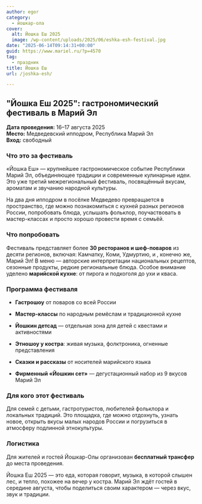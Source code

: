 ```yaml
---
author: egor
category:
  - йошкар-ола
cover:
  alt: Йошка Еш 2025
  image: /wp-content/uploads/2025/06/eshka-esh-festival.jpg
date: "2025-06-14T09:14:31+00:00"
guid: https://www.mariel.ru/?p=4570
tag:
  - праздник
title: Йошка Еш
url: /joshka-esh/

---
```

## "Йошка Еш 2025": гастрономический фестиваль в Марий Эл

**Дата проведения:** 16–17 августа 2025  
**Место:** Медведевский ипподром, Республика Марий Эл  
**Вход:** свободный

### Что это за фестиваль

«Йошка Еш» — крупнейшее гастрономическое событие Республики Марий Эл, объединяющее традиции и современные кулинарные идеи. Это уже третий межрегиональный фестиваль, посвящённый вкусам, ароматам и звучанию народной культуры.

На два дня ипподром в посёлке Медведево превращается в пространство, где можно познакомиться с кухней разных регионов России, попробовать блюда, услышать фольклор, поучаствовать в мастер-классах и просто хорошо провести время с семьёй.

### Что попробовать

Фестиваль представляет более **30 ресторанов и шеф-поваров** из десяти регионов, включая: Камчатку, Коми, Удмуртию, и , конечно же, Марий Эл! В меню — авторские интерпретации национальных рецептов, сезонные продукты, редкие региональные блюда. Особое внимание уделено **марийской кухне**: от пирога и подкоголя до ухи и кваса.

### Программа фестиваля

- **Гастрошоу** от поваров со всей России

- **Мастер-классы** по народным ремёслам и традиционной кухне

- **Йошкин детсад** — отдельная зона для детей с квестами и активностями

- **Этношоу у костра**: живая музыка, фолктроника, огненные представления

- **Сказки и рассказы** от носителей марийского языка

- **Фирменный «Йошкин сет»** — дегустационный набор из 9 вкусов Марий Эл

### Для кого этот фестиваль

Для семей с детьми, гастротуристов, любителей фольклора и локальных традиций. Это площадка, где можно отдохнуть, узнать новое, открыть вкусы малых народов России и погрузиться в атмосферу подлинной этнокультуры.

### Логистика

Для жителей и гостей Йошкар-Олы организован **бесплатный трансфер** до места проведения.

Йошка Еш 2025 — это еда, которая говорит, музыка, в которой слышен лес, и тепло, похожее на вечер у костра. Марий Эл ждёт гостей в середине августа, чтобы поделиться своим характером — через вкус, звук и традиции.

